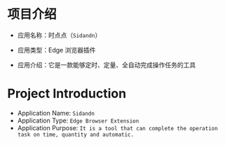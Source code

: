 # 项目介绍

- 应用名称：时点点（`Sidandn`）

- 应用类型：Edge 浏览器插件

- 应用介绍：它是一款能够定时、定量、全自动完成操作任务的工具



# Project Introduction

- Application Name: `Sidandn`
- Application Type: `Edge Browser Extension`
- Application Purpose: `It is a tool that can complete the operation task on time, quantity and automatic.`
